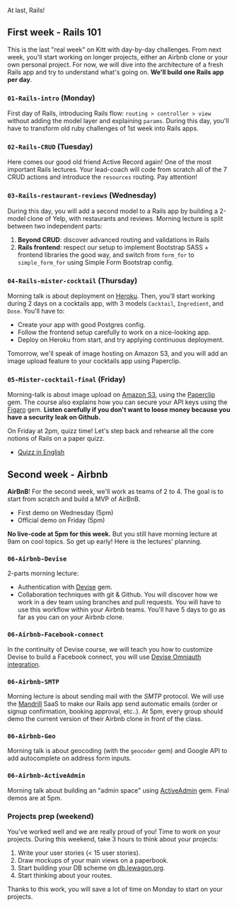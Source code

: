 At last, Rails!

## First week - Rails 101

This is the last "real week" on Kitt with day-by-day challenges. From next week, you'll start working on longer projects, either an Airbnb clone or your own personal project. For now, we will dive into the architecture of a fresh Rails app and try to understand what's going on. **We'll build one Rails app per day**.

### `01-Rails-intro` (Monday)
First day of Rails, introducing Rails flow: `routing > controller > view` without adding the model layer and explaining `params`. During this day, you'll have to transform old ruby challenges of 1st week into Rails apps.

### `02-Rails-CRUD` (Tuesday)
Here comes our good old friend Active Record again! One of the most important Rails lectures. Your lead-coach will code from scratch all of the 7 CRUD actions and introduce the `resources` routing. Pay attention!

### `03-Rails-restaurant-reviews` (Wednesday)
During this day, you will add a second model to a Rails app by building a 2-model clone of Yelp, with restaurants and reviews. Morning lecture is split between two independent parts:

1. **Beyond CRUD**: discover advanced routing and validations in Rails
1. **Rails frontend**: respect our setup to implement Bootstrap SASS + frontend libraries the good way, and switch from `form_for` to `simple_form_for` using Simple Form Bootstrap config.

### `04-Rails-mister-cocktail` (Thursday)
Morning talk is about deployment on [Heroku](http://heroku.com/). Then, you'll start working during 2 days on a cocktails app, with 3 models `Cocktail`, `Ingredient`, and `Dose`. You'll have to:

- Create your app with good Postgres config.
- Follow the frontend setup carefully to work on a nice-looking app.
- Deploy on Heroku from start, and try applying continuous deployment.

Tomorrow, we'll speak of image hosting on Amazon S3, and you will add an image upload feature to your cocktails app using Paperclip.

### `05-Mister-cocktail-final` (Friday)
Morning-talk is about image upload on [Amazon S3](https://aws.amazon.com/s3/), using the [Paperclip](https://github.com/thoughtbot/paperclip) gem. The course also explains how you can secure your API keys using the [Figaro](https://github.com/laserlemon/figaro) gem. **Listen carefully if you don't want to loose money because you have a security leak on Github.**


On Friday at 2pm, quizz time! Let's step back and rehearse all the core notions of Rails on a paper quizz.

- [Quizz in English](https://github.com/lewagon/quizzes/raw/gh-pages/pdf/4-rails-english.pdf)


## Second week - Airbnb

**AirBnB**! For the second week, we'll work as teams of 2 to 4. The goal is to start from scratch and build a MVP of AirBnB.

- First demo on Wednesday (5pm)
- Official demo on Friday (5pm)

**No live-code at 5pm for this week.** But you still have morning lecture at 9am on cool topics. So get up early! Here is the lectures' planning.

### `06-Airbnb-Devise`

2-parts morning lecture:

- Authentication with [Devise](https://github.com/plataformatec/devise) gem.
- Collaboration techniques with git & Github. You will discover how we work in a dev team using branches and pull requests. You will have to use this workflow within your Airbnb teams. You'll have 5 days to go as far as you can on your Airbnb clone.

### `06-Airbnb-Facebook-connect`
In the continuity of Devise course, we will teach you how to customize Devise to build a Facebook connect, you will use [Devise Omniauth integration](https://github.com/plataformatec/devise/wiki/OmniAuth%3A-Overview).

### `06-Airbnb-SMTP`
Morning lecture is about sending mail with the *SMTP* protocol. We will use the [Mandrill](https://www.mandrill.com/) SaaS to make our Rails app send automatic emails (order or signup confirmation, booking approval, etc..). At 5pm, every group should demo the current version of their Airbnb clone in front of the class.

### `06-Airbnb-Geo`
Morning talk is about geocoding (with the `geocoder` gem) and Google API to add autocomplete on address form inputs.

### `06-Airbnb-ActiveAdmin`
Morning talk about building an "admin space" using [ActiveAdmin](https://github.com/activeadmin/activeadmin) gem. Final demos are at 5pm.

### Projects prep (weekend)

You've worked well and we are really proud of you! Time to work on your projects. During this weekend, take 3 hours to think about your projects:

1. Write your user stories (< 15 user stories).
1. Draw mockups of your main views on a paperbook.
1. Start building your DB scheme on [db.lewagon.org](http://db.lewagon.org).
1. Start thinking about your routes.

Thanks to this work, you will save a lot of time on Monday to start on your projects.
